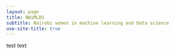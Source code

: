 ```yaml
---
layout: page
title: NWiMLDS
subtitle: Nairobi women in machine learning and Data science
use-site-title: true
---
```


test text

